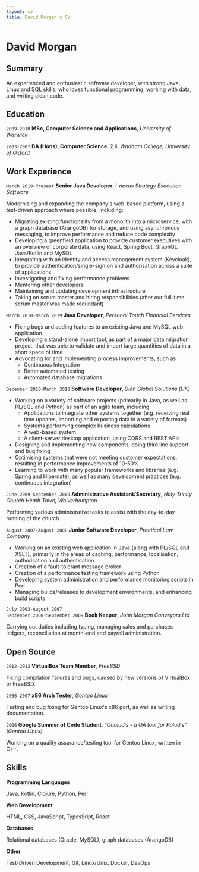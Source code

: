 ```yaml
---
layout: cv
title: David Morgan's CV
---
```

# David Morgan

## Summary
An experienced and enthusiastic software developer, with strong Java, Linux and SQL skills, who loves functional programming, working with data, and writing clean code.

## Education
`2009-2010`
**MSc, Computer Science and Applications**, *University of Warwick*

`2003-2007`
**BA (Hons), Computer Science**, 2.ii, *Wadham College, University of Oxford*

## Work Experience
`March 2019-Present`
**Senior Java Developer**, *i-nexus Strategy Execution Software*

Modernising and expanding the company's web-based platform, using a test-driven approach where possible, including:
- Migrating existing functionality from a monolith into a microservice, with a graph database (ArangoDB) for storage, and using asynchronous messaging, to improve performance and reduce code complexity
- Developing a greenfield application to provide customer executives with an overview of corporate data, using React, Spring Boot, GraphQL, Java/Kotlin and MySQL
- Integrating with an identity and access management system (Keycloak), to provide authentication/single-sign on and authorisation across a suite of applications
- Investigating and fixing performance problems
- Mentoring other developers
- Maintaining and updating development infrastructure
- Taking on scrum master and hiring responsibilities (after our full-time scrum master was made redundant)

`March 2018-March 2019`
**Java Developer**, *Personal Touch Financial Services*

- Fixing bugs and adding features to an existing Java and MySQL web application
- Developing a stand-alone import tool, as part of a major data migration project, that was able to validate and import large quantities of data in a short space of time
- Advocating for and implementing process improvements, such as
    - Continuous Integration
    - Better automated testing
    - Automated database migrations

`December 2010-March 2018`
**Software Developer**, *Dion Global Solutions (UK)*

- Working on a variety of software projects (primarily in Java, as well as PL/SQL and Python) as part of an agile team, including:
    - Applications to integrate other systems together (e.g. receiving real time updates, importing and exporting data in a variety of formats)
    - Systems performing complex business calculations
    - A web-based system
    - A client-server desktop application, using CQRS and REST APIs
- Designing and implementing new components, doing third line support and bug fixing
- Optimising systems that were not meeting customer expectations, resulting in performance improvements of 10-50%
- Learning to work with many popular frameworks and libraries (e.g. Spring and Hibernate), as well as many development practices (e.g. continuous integration)

`June 2009-September 2009`
**Administrative Assistant/Secretary**, *Holy Trinity Church Heath Town, Wolverhampton*

Performing various administrative tasks to assist with the day-to-day running of the church.

`August 2007-August 2008`
**Junior Software Developer**, *Practical Law Company*

- Working on an existing web application in Java (along with PL/SQL and XSLT), primarily in the areas of caching, performance, localisation, authorisation and authentication
- Creation of a fault-tolerant message broker
- Creation of a performance testing framework using Python
- Developing system administration and performance monitoring scripts in Perl
- Managing builds/releases to development environments, and enhancing build scripts

`July 2003-August 2007`
<br />
`September 2008-September 2009`
**Book Keeper**, *John Morgan Conveyors Ltd*

Carrying out duties including typing, managing sales and purchases ledgers, reconciliation at month-end and payroll administration.

## Open Source
`2012-2013`
**VirtualBox Team Member**, *FreeBSD*

Fixing compilation failures and bugs, caused by new versions of VirtualBox or FreeBSD.

`2006-2007`
**x86 Arch Tester**, *Gentoo Linux*

Testing and bug fixing for Gentoo Linux's x86 port, as well as writing documentation.

`2006`
**Google Summer of Code Student**, *"Qualudis - a QA tool for Paludis" (Gentoo Linux)*

Working on a quality assurance/testing tool for Gentoo Linux, written in C++.

## Skills
**Programming Languages**

Java, Kotlin, Clojure, Python, Perl

**Web Development**

HTML, CSS, JavaScript, TypesSript, React

**Databases**

Relational databases (Oracle, MySQL), graph databases (ArangoDB)

**Other**

Test-Driven Development, Git, Linux/Unix, Docker, DevOps

<!-- ### Footer

Last updated: May 2013 -->

